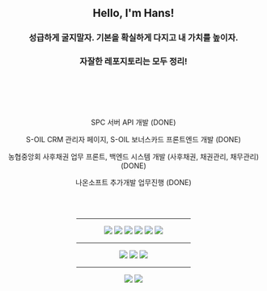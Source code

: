 <div id="profile" align="center">
    <h2>Hello, I'm Hans!</h2>
    <h3>성급하게 굴지말자. 기본을 확실하게 다지고 내 가치를 높이자.</h3>
    <h3>자잘한 레포지토리는 모두 정리!</h3>
    <br />
    <br />
</div>

<div id="hope" align="center">
    <br />
    <br />
</div>

<div id="talk" align="center">
    <p>SPC 서버 API 개발 (DONE)</p>
    <p>S-OIL CRM 관리자 페이지, S-OIL 보너스카드 프론트엔드 개발 (DONE) </p>
    <p>농협중앙회 사후채권 업무 프론트, 백엔드 시스템 개발 (사후채권, 채권관리, 채무관리) (DONE)</p>
    <p>나온소프트 추가개발 업무진행 (DONE)</p>
    <br />
    <br />
</div>

<div id="tech" align="center">
    <hr align="center" width=45% />
    <div id="main">
        <img src="https://img.shields.io/badge/Java-E6E6E6?style=for-the-badge&logo=java&logoColor=blue">
        <img src="https://img.shields.io/badge/Spring_Framework-auto?style=for-the-badge&logo=spring&logoColor=black">
        <img src="https://img.shields.io/badge/MyBatis-E6E6E6?style=for-the-badge&logo=MyBatis&logoColor=red">
        <img src="https://img.shields.io/badge/JPA-E6E6E6?style=for-the-badge&logo=JPA&logoColor=red">
        <img src="https://img.shields.io/badge/Oracle-E6E6E6?style=for-the-badge&logo=oracle&logoColor=red">
        <img src="https://img.shields.io/badge/MariaDB-E6E6E6?style=for-the-badge&logo=mariaDB&logoColor=red">
    </div>
    <hr align="center" width=45% />
    <div id="sub">
        <img src="https://img.shields.io/badge/JavaScript-E6E6E6?style=for-the-badge&logo=javascript&logoColor=yellow">
        <img src="https://img.shields.io/badge/React-E6E6E6?style=for-the-badge&logo=react&logoColor=purple">
        <img src="https://img.shields.io/badge/JQuery-E6E6E6?style=for-the-badge&logo=JQuery&logoColor=purple">
    </div>
    <hr align="center" width=45% />
    <div id="devOps">
        <img src="https://img.shields.io/badge/docker-E6E6E6?style=for-the-badge&logo=docker&logoColor=blue">
        <img src="https://img.shields.io/badge/AWS-E6E6E6?style=for-the-badge&logo=AWS&logoColor=black">
    </div>
</div>
